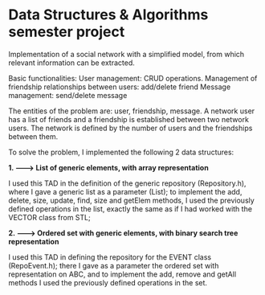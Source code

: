 # Data Structures & Algorithms semester project

Implementation of a social network with a simplified model, from which relevant information can be extracted.

Basic functionalities:
User management: CRUD operations.
Management of friendship relationships between users: add/delete friend
Message management: send/delete message

The entities of the problem are: user, friendship, message. A network user has a list of friends and a friendship is established between two network users. The network is defined by the number of users and the friendships between them.

To solve the problem, I implemented the following 2 data structures:

**1. ---> List of generic elements, with array representation**

I used this TAD in the definition of the generic repository (Repository.h), where I gave a generic list as a parameter
(List<T>); to implement the add, delete, size, update, find, size and getElem methods, I used the previously defined operations in the list, exactly the same as if I had worked with the VECTOR class from STL;

**2. ---> Ordered set with generic elements, with binary search tree representation**

I used this TAD in defining the repository for the EVENT class (RepoEvent.h); there I gave as a parameter the ordered set with representation on ABC, and to implement the add, remove and getAll methods I used the previously defined operations in the set.
